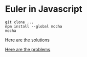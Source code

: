 # Euler in Javascript

```
git clone ...
npm install --global mocha
mocha
```

[Here are the solutions](https://github.com/nayuki/Project-Euler-solutions/blob/master/Answers.txt)

[Here are the problems](https://projecteuler.net/archives)